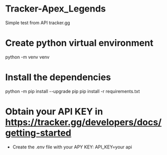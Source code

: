 # Tracker-Apex_Legends
Simple test from API tracker.gg

# Create python virtual environment
python -m venv venv

# Install the dependencies
python -m pip install --upgrade pip
pip install -r requirements.txt

# Obtain your API KEY in https://tracker.gg/developers/docs/getting-started
- Create the .env file with your APY KEY:
API_KEY=your api
